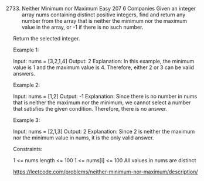 2733. Neither Minimum nor Maximum
Easy
207
6
Companies
Given an integer array nums containing distinct positive integers, find and return any number from the array that is neither the minimum nor the maximum value in the array, or -1 if there is no such number.

Return the selected integer.

 

Example 1:

Input: nums = [3,2,1,4]
Output: 2
Explanation: In this example, the minimum value is 1 and the maximum value is 4. Therefore, either 2 or 3 can be valid answers.

Example 2:

Input: nums = [1,2]
Output: -1
Explanation: Since there is no number in nums that is neither the maximum nor the minimum, we cannot select a number that satisfies the given condition. Therefore, there is no answer.

Example 3:

Input: nums = [2,1,3]
Output: 2
Explanation: Since 2 is neither the maximum nor the minimum value in nums, it is the only valid answer. 
 

Constraints:

1 <= nums.length <= 100
1 <= nums[i] <= 100
All values in nums are distinct

https://leetcode.com/problems/neither-minimum-nor-maximum/description/

